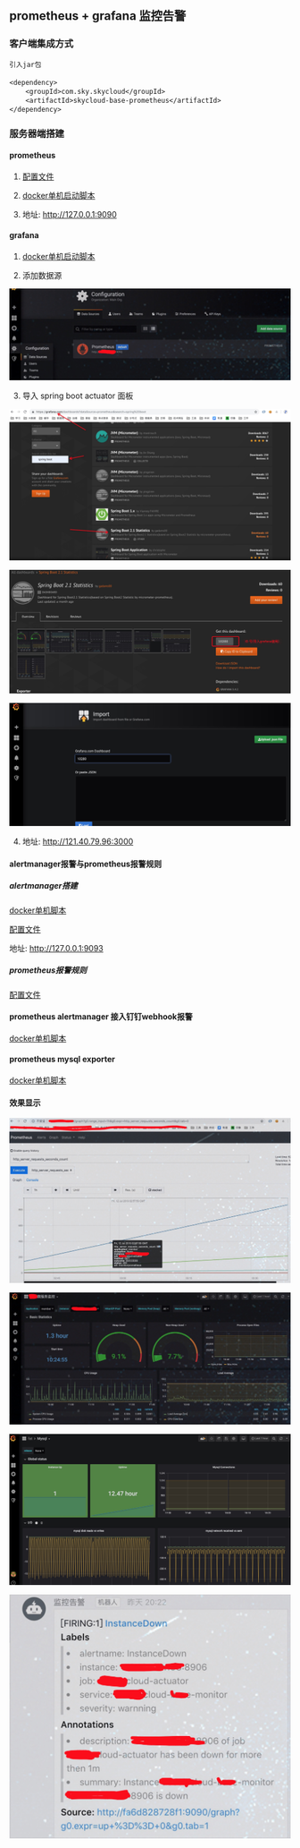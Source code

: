 ## prometheus + grafana 监控告警

### 客户端集成方式

```
引入jar包

<dependency>
    <groupId>com.sky.skycloud</groupId>
    <artifactId>skycloud-base-prometheus</artifactId>
</dependency>

```

### 服务器端搭建

#### prometheus

1. [配置文件](../docs/script/prometheus/conf/prometheus.yml)

2. [docker单机启动脚本](../docs/script/prometheus/start.sh)

3. 地址: http://127.0.0.1:9090

#### grafana

1. [docker单机启动脚本](../docs/script/grafana/start.sh)

2. 添加数据源

![数据源](../docs/image/grafana_01.png)

3. 导入 spring boot actuator 面板

![数据源](../docs/image/grafana_02.png)

![数据源](../docs/image/grafana_03.png)

![数据源](../docs/image/grafana_04.png)

4. 地址: http://121.40.79.96:3000

#### alertmanager报警与prometheus报警规则

##### alertmanager搭建

[docker单机脚本](../docs/script/alertmanager/start.sh)

[配置文件](../docs/script/alertmanager/conf/config.yml)

地址: http://127.0.0.1:9093

##### prometheus报警规则

[配置文件](../docs/script/prometheus/conf/rules/up.yml)

#### prometheus alertmanager 接入钉钉webhook报警

[docker单机脚本](../docs/script/prometheus-webhook-dingtalk/start.sh)


#### prometheus mysql exporter

[docker单机脚本](../docs/script/prometheus_exporter/mysqld-exporter/start.sh)



#### 效果显示

![prometheus](../docs/image/prometheus_01.png)


![grafana](../docs/image/grafana_05.png)


![grafana](../docs/image/grafana_06.png)


![grafana](../docs/image/alertmanager_01.png)




